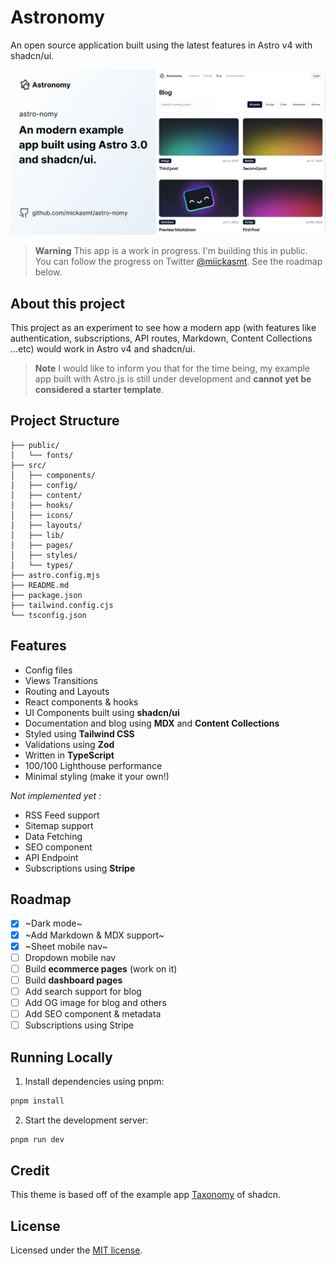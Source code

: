 # Astronomy

An open source application built using the latest features in Astro v4 with shadcn/ui.

![blog](public/og.jpg)

> **Warning**
> This app is a work in progress. I'm building this in public. You can follow the progress on Twitter [@miickasmt](https://twitter.com/miickasmt).
> See the roadmap below.

## About this project

This project as an experiment to see how a modern app (with features like authentication, subscriptions, API routes, Markdown, Content Collections ...etc) would work in Astro v4 and shadcn/ui.

> **Note**
> I would like to inform you that for the time being, my example app built with Astro.js is still under development and **cannot yet be considered a starter template**.

## Project Structure

```
├── public/
│   └── fonts/
├── src/
│   ├── components/
│   ├── config/
│   ├── content/
│   ├── hooks/
│   ├── icons/
│   ├── layouts/
│   ├── lib/
│   ├── pages/
│   ├── styles/
│   └── types/
├── astro.config.mjs
├── README.md
├── package.json
├── tailwind.config.cjs
└── tsconfig.json
```

## Features

- Config files
- Views Transitions
- Routing and Layouts
- React components & hooks
- UI Components built using **shadcn/ui**
- Documentation and blog using **MDX** and **Content Collections**
- Styled using **Tailwind CSS**
- Validations using **Zod**
- Written in **TypeScript**
- 100/100 Lighthouse performance
- Minimal styling (make it your own!)

_Not implemented yet :_

- RSS Feed support
- Sitemap support
- Data Fetching
- SEO component
- API Endpoint
- Subscriptions using **Stripe**

## Roadmap

- [x] ~Dark mode~
- [x] ~Add Markdown & MDX support~
- [x] ~Sheet mobile nav~
- [ ] Dropdown mobile nav
- [ ] Build **ecommerce pages** (work on it)
- [ ] Build **dashboard pages**
- [ ] Add search support for blog
- [ ] Add OG image for blog and others
- [ ] Add SEO component & metadata
- [ ] Subscriptions using Stripe

## Running Locally

1. Install dependencies using pnpm:

```sh
pnpm install
```

2. Start the development server:

```sh
pnpm run dev
```

## Credit

This theme is based off of the example app [Taxonomy](https://tx.shadcn.com/) of shadcn.

## License

Licensed under the [MIT license](https://github.com/mickasmt/astro-nomy/blob/main/LICENSE.md).

